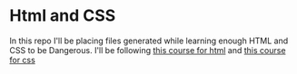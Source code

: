# Html and CSS

In this repo I'll be placing files generated while learning enough HTML and CSS to be Dangerous. I'll be following [this course for html](https://www.learnenough.com/html-tutorial/html_intro) and [this course for css](https://www.learnenough.com/css-and-layout-tutorial/introduction)